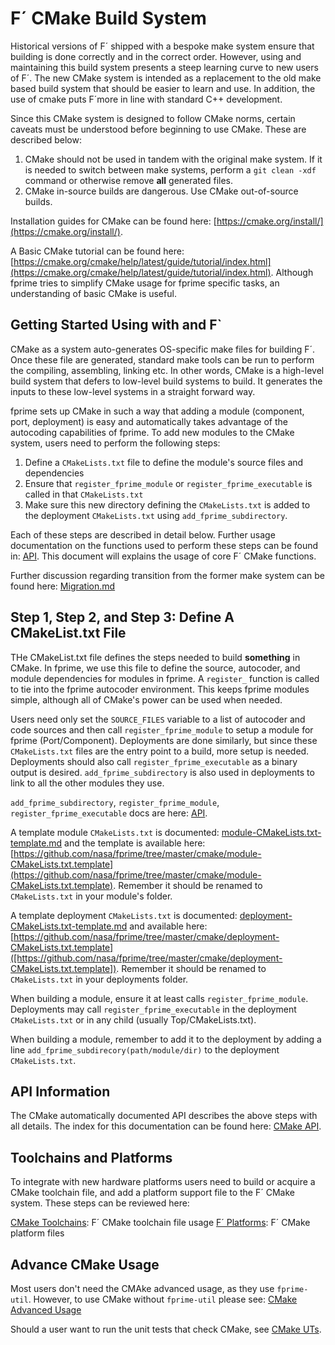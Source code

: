 # F´ CMake Build System

Historical versions of F´ shipped with a bespoke make system ensure that building is done correctly and in the correct
order. However, using and maintaining this build system presents a steep learning curve to new
users of F´. The new CMake system is intended as a replacement to the old make based
build system that should be easier to learn and use. In addition, the use of cmake puts F´more in
line with standard C++ development.

Since this CMake system is designed to follow CMake norms, certain caveats must be
understood before beginning to use CMake. These are described below:

1. CMake should not be used in tandem with the original make system.  If it is needed to switch
between make systems, perform a `git clean -xdf` command or otherwise remove **all** generated files.
2. CMake in-source builds are dangerous. Use CMake out-of-source builds.


Installation guides for CMake can be found here: [https://cmake.org/install/](https://cmake.org/install/).

A Basic CMake tutorial can be found here: [https://cmake.org/cmake/help/latest/guide/tutorial/index.html](https://cmake.org/cmake/help/latest/guide/tutorial/index.html).
Although fprime tries to simplify CMake usage for fprime specific tasks, an understanding of basic CMake is useful.

## Getting Started Using with and F`

CMake as a system auto-generates OS-specific make files for building F´. Once these file are
generated, standard make tools can be run to perform the compiling, assembling, linking etc. In other words, CMake is a
high-level build system that defers to low-level build systems to build.  It generates the inputs to these low-level
systems in a straight forward way.

fprime sets up CMake in such a way that adding a module (component, port, deployment) is easy and automatically takes
advantage of the autocoding capabilities of fprime. To add new modules to the CMake system, users need to perform the
following steps:

1. Define a `CMakeLists.txt` file to define the module's source files and dependencies
2. Ensure that `register_fprime_module` or `register_fprime_executable` is called in that `CMakeLists.txt`
3. Make sure this new directory defining the `CMakeLists.txt` is added to the deployment `CMakeLists.txt` using
   `add_fprime_subdirectory`.

Each of these steps are described in detail below. Further usage documentation on the functions used to perform these
steps can be found in: [API](./cmake-api.md). This document will explains the usage of core F´ CMake functions.

Further discussion regarding transition from the former make system can be found here:
[Migration.md](Migration.md)

## Step 1, Step 2, and Step 3: Define A CMakeList.txt File

THe CMakeList.txt file defines the steps needed to build **something** in CMake.  In fprime, we use this file to define
the source, autocoder, and module dependencies for modules in fprime. A `register_` function is called to tie into the
fprime autocoder environment. This keeps fprime modules simple, although all of CMake's power can be used when needed.

Users need only set the `SOURCE_FILES` variable to a list of autocoder and code sources and then call
`register_fprime_module` to setup a module for fprime (Port/Component). Deployments are done similarly, but since these
`CMakeLists.txt` files are the entry point to a build, more setup is needed. Deployments should also call
`register_fprime_executable` as a binary output is desired. `add_fprime_subdirectory` is also used in deployments to
link to all the other modules they use.

`add_fprime_subdirectory`, `register_fprime_module`, `register_fprime_executable` docs are here: [API](./cmake-api.md).

A template module `CMakeLists.txt` is documented: [module-CMakeLists.txt-template.md](../api/cmake/module-CMakeLists.txt-template.md)
and the template is available here:
[https://github.com/nasa/fprime/tree/master/cmake/module-CMakeLists.txt.template](https://github.com/nasa/fprime/tree/master/cmake/module-CMakeLists.txt.template).
Remember it should be renamed to `CMakeLists.txt` in your module's folder.

A template deployment `CMakeLists.txt` is documented: [deployment-CMakeLists.txt-template.md](../api/cmake/deployment-CMakeLists.txt-template.md)
and available here:
[https://github.com/nasa/fprime/tree/master/cmake/deployment-CMakeLists.txt.template]([https://github.com/nasa/fprime/tree/master/cmake/deployment-CMakeLists.txt.template]).
Remember it should be renamed to `CMakeLists.txt` in your deployments folder.

When building a module, ensure it at least calls `register_fprime_module`. Deployments may call
`register_fprime_executable` in the deployment `CMakeLists.txt` or in any child (usually Top/CMakeLists.txt).

When building a module, remember to add it to the deployment by adding a line `add_fprime_subdirecory(path/module/dir)`
to the deployment `CMakeLists.txt`.

## API Information

The CMake automatically documented API describes the above steps with all details.  The index for this documentation can
be found here: [CMake API](./cmake-api.md).

## Toolchains and Platforms

To integrate with new hardware platforms users need to build or acquire a CMake toolchain file, and add a platform
support file to the F´ CMake system. These steps can be reviewed here:

[CMake Toolchains](./cmake-toolchains.md): F´ CMake toolchain file usage
[F´ Platforms](./cmake-platforms.md): F´ CMake platform files

## Advance CMake Usage

Most users don't need the CMAke advanced usage, as they use `fprime-util`.  However, to use CMake without `fprime-util`
please see: [CMake Advanced Usage](./cmake-advanced.md)

Should a user want to run the unit tests that check CMake, see [CMake UTs](./cmake-uts.md).
